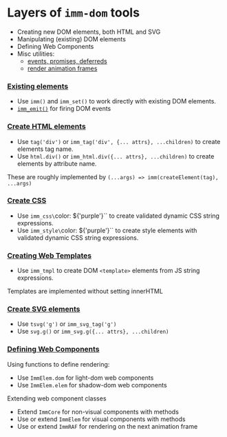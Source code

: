 # Layers of `imm-dom` tools

- Creating new DOM elements, both HTML and SVG
- Manipulating (existing) DOM elements
- Defining Web Components
- Misc utilities: 
  - [events, promises, deferreds](./imm_evt.md)
  - [render animation frames](./imm_raf.md)


### [Existing elements](./imm_dom_core.md)

- Use `imm()` and `imm_set()` to work directly with existing DOM elements.
- [`imm_emit()`](./imm_evt.md) for firing DOM events


### [Create HTML elements](./imm_dom.md)

- Use `tag('div')` or `imm_tag('div', {... attrs}, ...children)` to create elements tag name.
- Use `html.div()` or `imm_html.div({... attrs}, ...children)` to create elements by attribute name.

These are roughly implemented by `(...args) => imm(createElement(tag), ...args)`


### [Create CSS](./imm_css.md)

- Use `imm_css\`color: ${'purple'}\`` to create validated dynamic CSS string expressions.
- Use `imm_style\`color: ${'purple'}\`` to create style elements with validated dynamic CSS string expressions.


### [Creating Web Templates](./imm_tmpl.md)

- Use `imm_tmpl` to create DOM `<template>` elements from JS string expressions.

Templates are implemented without setting innerHTML


### [Create SVG elements](./imm_dom.md)

- Use `tsvg('g')` or `imm_svg_tag('g')`
- Use `svg.g()` or `imm_svg.g({... attrs}, ...children)`


### [Defining Web Components](./imm_elem.md)

Using functions to define rendering:

- Use `ImmElem.dom` for light-dom web components
- Use `ImmElem.elem` for shadow-dom web components

Extending web component classes

- Extend `ImmCore` for non-visual components with methods
- Use or extend `ImmElem` for visual components with methods
- Use or extend `ImmRAF` for rendering on the next animation frame

